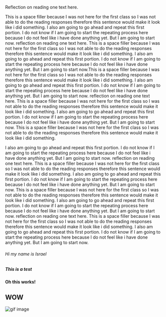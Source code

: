 
Reflection on reading one text here.

This is a space filler because I was not here for the first class so I was not able to do the reading responses therefore this sentence would make it look like i did something. I also am going to go ahead and repeat this first portion. I do not know if I am going to start the repeating process here because I do not feel like i have done anything yet. But I am going to start now. reflection on reading one text here. This is a space filler because I was not here for the first class so I was not able to do the reading responses therefore this sentence would make it look like i did something. I also am going to go ahead and repeat this first portion. I do not know if I am going to start the repeating process here because I do not feel like i have done anything yet. But I am going to start now.This is a space filler because I was not here for the first class so I was not able to do the reading responses therefore this sentence would make it look like i did something. I also am going to go ahead and repeat this first portion. I do not know if I am going to start the repeating process here because I do not feel like i have done anything yet. But I am going to start now. reflection on reading one text here. This is a space filler because I was not here for the first class so I was not able to do the reading responses therefore this sentence would make it look like i did something. I also am going to go ahead and repeat this first portion. I do not know if I am going to start the repeating process here because I do not feel like i have done anything yet. But I am going to start now. This is a space filler because I was not here for the first class so I was not able to do the reading responses therefore this sentence would make it look like i did something.

I also am going to go ahead and repeat this first portion. I do not know if I am going to start the repeating process here because I do not feel like i have done anything yet. But I am going to start now. reflection on reading one text here. This is a space filler because I was not here for the first class so I was not able to do the reading responses therefore this sentence would make it look like i did something. I also am going to go ahead and repeat this first portion. I do not know if I am going to start the repeating process here because I do not feel like i have done anything yet. But I am going to start now.
This is a space filler because I was not here for the first class so I was not able to do the reading responses therefore this sentence would make it look like i did something. I also am going to go ahead and repeat this first portion. I do not know if I am going to start the repeating process here because I do not feel like i have done anything yet. But I am going to start now. reflection on reading one text here. This is a space filler because I was not here for the first class so I was not able to do the reading responses therefore this sentence would make it look like i did something. I also am going to go ahead and repeat this first portion. I do not know if I am going to start the repeating process here because I do not feel like i have done anything yet. But I am going to start now.

###### Hi my name is Israel 
##### This is a test
#### Oh this works! 
## WOW

![gif image](https://media.giphy.com/media/5VKbvrjxpVJCM/giphy.gif)
